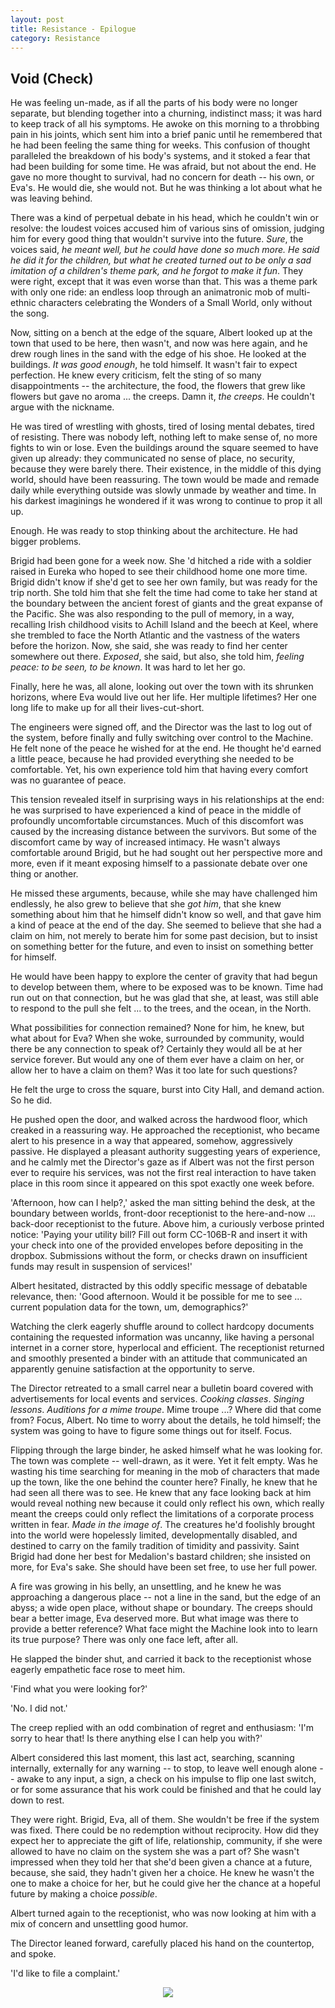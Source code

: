 ```yaml
---
layout: post
title: Resistance - Epilogue
category: Resistance
---
```


## Void (Check)

He was feeling un-made, as if all the parts of his body were no longer separate, but blending together into a churning, indistinct mass; it was hard to keep track of all his symptoms. He awoke on this morning to a throbbing pain in his joints, which sent him into a brief panic until he remembered that he had been feeling the same thing for weeks. This confusion of thought paralleled the breakdown of his body's systems, and it stoked a fear that had been building for some time. He was afraid, but not about the end. He gave no more thought to survival, had no concern for death -- his own, or Eva's. He would die, she would not. But he was thinking a lot about what he was leaving behind.

There was a kind of perpetual debate in his head, which he couldn't win or resolve: the loudest voices accused him of various sins of omission, judging him for every good thing that wouldn't survive into the future. *Sure*, the voices said, *he meant well, but he could have done so much more. He said he did it for the children, but what he created turned out to be only a sad imitation of a children's theme park, and he forgot to make it fun*. They were right, except that it was even worse than that. This was a theme park with only one ride: an endless loop through an animatronic mob of multi-ethnic characters celebrating the Wonders of a Small World, only without the song.

Now, sitting on a bench at the edge of the square, Albert looked up at the town that used to be here, then wasn't, and now was here again, and he drew rough lines in the sand with the edge of his shoe. He looked at the buildings. *It was good enough*, he told himself. It wasn't fair to expect perfection. He knew every criticism, felt the sting of so many disappointments -- the architecture, the food, the flowers that grew like flowers but gave no aroma ... the creeps. Damn it, *the creeps*. He couldn't argue with the nickname.

He was tired of wrestling with ghosts, tired of losing mental debates, tired of resisting. There was nobody left, nothing left to make sense of, no more fights to win or lose. Even the buildings around the square seemed to have given up already: they communicated no sense of place, no security, because they were barely there. Their existence, in the middle of this dying world, should have been reassuring. The town would be made and remade daily while everything outside was slowly unmade by weather and time. In his darkest imaginings he wondered if it was wrong to continue to prop it all up.

Enough. He was ready to stop thinking about the architecture. He had bigger problems.

Brigid had been gone for a week now. She
'd hitched a ride with a soldier raised in Eureka who hoped to see their childhood home one more time. Brigid didn't know if she'd get to see her own family, but was ready for the trip north. She told him that she felt the time had come to take her stand at the boundary between the ancient forest of giants and the great expanse of the Pacific. She was also responding to the pull of memory, in a way, recalling Irish childhood visits to Achill Island and the beech at Keel, where she trembled to face the North Atlantic and the vastness of the waters before the horizon. Now, she said, she was ready to find her center somewhere out there. *Exposed*, she said, but also, she told him, *feeling peace: to be seen, to be known*. It was hard to let her go.

Finally, here he was, all alone, looking out over the town with its shrunken horizons, where Eva would live out her life. Her multiple lifetimes? Her one long life to make up for all their lives-cut-short.

The engineers were signed off, and the Director was the last to log out of the system, before finally and fully switching over control to the Machine. He felt none of the peace he wished for at the end. He thought he'd earned a little peace, because he had provided everything she needed to be comfortable. Yet, his own experience told him that having every comfort was no guarantee of peace.

This tension revealed itself in surprising ways in his relationships at the end: he was surprised to have experienced a kind of peace in the middle of profoundly uncomfortable circumstances. Much of this discomfort was caused by the increasing distance between the survivors. But some of the discomfort came by way of increased intimacy. He wasn't always comfortable around Brigid, but he had sought out her perspective more and more, even if it meant exposing himself to a passionate debate over one thing or another.

He missed these arguments, because, while she may have challenged him endlessly, he also grew to believe that she *got him*, that she knew something about him that he himself didn't know so well, and that gave him a kind of peace at the end of the day. She seemed to believe that she had a claim on him, not merely to berate him for some past decision, but to insist on something better for the future, and even to insist on something better for himself.

He would have been happy to explore the center of gravity that had begun to develop between them, where to be exposed was to be known. Time had run out on that connection, but he was glad that she, at least, was still able to respond to the pull she felt ... to the trees, and the ocean, in the North.

What possibilities for connection remained? None for him, he knew, but what about for Eva? When she woke, surrounded by community, would there be any connection to speak of? Certainly they would all be at her service forever. But would any one of them ever have a claim on her, or allow her to have a claim on them? Was it too late for such questions?

He felt the urge to cross the square, burst into City Hall, and demand action. So he did.
 

He pushed open the door, and walked across the hardwood floor, which creaked in a reassuring way. He approached the receptionist, who became alert to his presence in a way that appeared, somehow, aggressively passive. He displayed a pleasant authority suggesting years of experience, and he calmly met the Director's gaze as if Albert was not the first person ever to require his services, was not the first real interaction to have taken place in this room since it appeared on this spot exactly one week before.

'Afternoon, how can I help?,' asked the man sitting behind the desk, at the boundary between worlds, front-door receptionist to the here-and-now ... back-door receptionist to the future. Above him, a curiously verbose printed notice: 'Paying your utility bill? Fill out form CC-106B-R and insert it with your check into one of the provided envelopes before depositing in the dropbox. Submissions without the form, or checks drawn on insufficient funds may result in suspension of services!'

Albert hesitated, distracted by this oddly specific message of debatable relevance, then: 'Good afternoon. Would it be possible for me to see ... current population data for the town, um, demographics?'

Watching the clerk eagerly shuffle around to collect hardcopy documents containing the requested information was uncanny, like having a personal internet in a corner store, hyperlocal and efficient. The receptionist returned and smoothly presented a binder with an attitude that communicated an apparently genuine satisfaction at the opportunity to serve.

The Director retreated to a small carrel near a bulletin board covered with advertisements for local events and services. *Cooking classes*. *Singing lessons*. *Auditions for a mime troupe*. Mime troupe ...? Where did that come from? Focus, Albert. No time to worry about the details, he told himself; the system was going to have to figure some things out for itself. Focus.

Flipping through the large binder, he asked himself what he was looking for. The town was complete -- well-drawn, as it were. Yet it felt empty. Was he wasting his time searching for meaning in the mob of characters that made up the town, like the one behind the counter here? Finally, he knew that he had seen all there was to see. He knew that any face looking back at him would reveal nothing new because it could only reflect his own, which really meant the creeps could only reflect the limitations of a corporate process written in fear. *Made in the image of*. The creatures he'd foolishly brought into the world were hopelessly limited, developmentally disabled, and destined to carry on the family tradition of timidity and passivity. Saint Brigid had done her best for Medalion's bastard children; she insisted on more, for Eva's sake. She should have been set free, to use her full power.

A fire was growing in his belly, an unsettling, and he knew he was approaching a dangerous place -- not a line in the sand, but the edge of an abyss; a wide open place, without shape or boundary. The creeps should bear a better image, Eva deserved more. But what image was there to provide a better reference? What face might the Machine look into to learn its true purpose? There was only one face left, after all.

He slapped the binder shut, and carried it back to the receptionist whose eagerly empathetic face rose to meet him.

'Find what you were looking for?'

'No. I did not.'

The creep replied with an odd combination of regret and enthusiasm: 'I'm sorry to hear that! Is there anything else I can help you with?'

Albert considered this last moment, this last act, searching, scanning internally, externally for any warning -- to stop, to leave well enough alone -- awake to any input, a sign, a check on his impulse to flip one last switch, or for some assurance that his work could be finished and that he could lay down to rest.

They were right. Brigid, Eva, all of them. She wouldn't be free if the system was fixed. There could be no redemption without reciprocity. How did they expect her to appreciate the gift of life, relationship, community, if she were allowed to have no claim on the system she was a part of? She wasn't impressed when they told her that she'd been given a chance at a future, because, she said, they hadn't given her a choice. He knew he wasn't the one to make a choice for her, but he could give her the chance at a hopeful future by making a choice *possible*.

Albert turned again to the receptionist, who was now looking at him with a mix of concern and unsettling good humor.

The Director leaned forward, carefully placed his hand on the countertop, and spoke.

'I'd like to file a complaint.'



<div style="text-align:center">
<img src="{{ '/assets/images/divider.svg' | relative_url }}" />
</div>